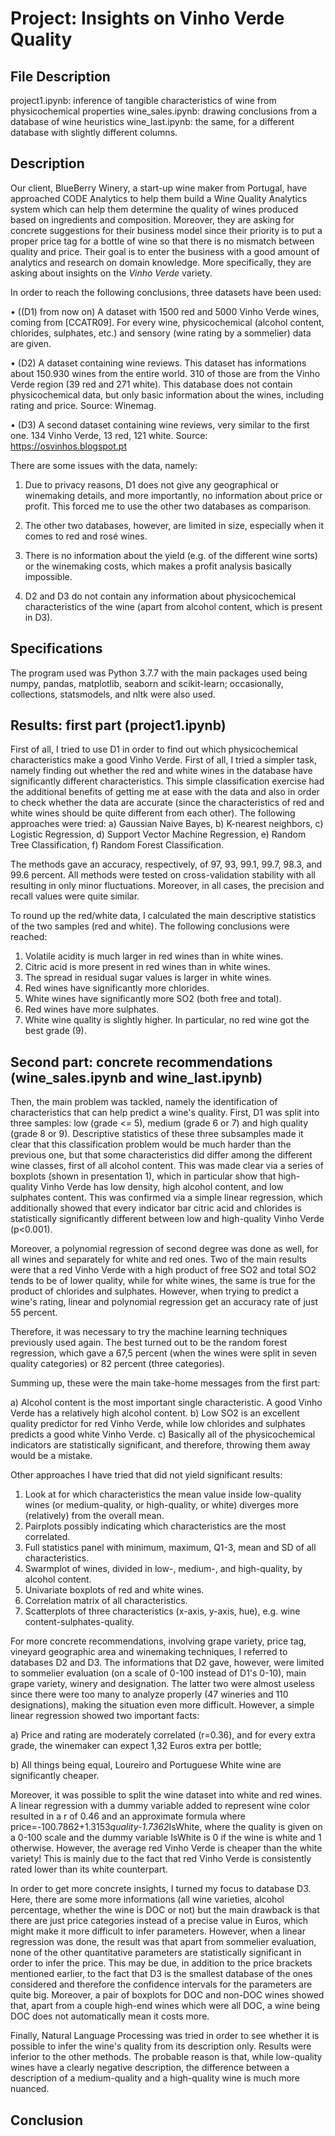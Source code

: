 # Project: Insights on Vinho Verde Quality

## File Description

project1.ipynb: inference of tangible characteristics of wine from physicochemical properties
wine_sales.ipynb: drawing conclusions from a database of wine heuristics
wine_last.ipynb: the same, for a different database with slightly different columns.

## Description

Our client, BlueBerry Winery, a start-up wine maker from Portugal, have approached CODE Analytics to help them build a Wine Quality Analytics system which can help them determine the quality of wines produced based on ingredients and composition. Moreover, they are asking for concrete suggestions for their business model since their priority is to put a proper price tag for a bottle of wine so that there is no mismatch between quality and price. Their goal is to enter the business with a good amount of analytics and research on domain knowledge. More specifically, they are asking about insights on the *Vinho Verde* variety.

In order to reach the following conclusions, three datasets have been used:

• ((D1) from now on) A dataset with 1500 red and 5000 Vinho Verde wines, coming from [CCATR09]. For every wine, physicochemical (alcohol content, chlorides, sulphates, etc\.) and sensory (wine rating by a sommelier) data are given. 

• (D2) A dataset containing wine reviews. This dataset has informations about 150.930 wines from the entire world. 310 of those are from the Vinho Verde region (39 red and 271 white). This database does not contain physicochemical data, but only basic information about the wines, including rating and price. Source: Winemag.

• (D3) A second dataset containing wine reviews, very similar to the first one. 134 Vinho Verde, 13 red, 121 white. Source: https://osvinhos.blogspot.pt

There are some issues with the data, namely:

1) Due to privacy reasons, D1 does not give any geographical or winemaking details, and more importantly, no information about price or profit. This forced me to use the other two databases as comparison.

2) The other two databases, however, are limited in size, especially when it comes to red and rosé wines.

3) There is no information about the yield (e.g. of the different wine sorts) or the winemaking costs, which makes a profit analysis basically impossible.

4) D2 and D3 do not contain any information about physicochemical characteristics of the wine (apart from alcohol content, which is present in D3). 


## Specifications 

The program used was Python 3.7.7 with the main packages used being numpy, pandas, matplotlib, seaborn and scikit-learn; occasionally, collections, statsmodels, and nltk were also used.

## Results: first part (project1.ipynb)

First of all, I tried to use D1 in order to find out which physicochemical characteristics make a good Vinho Verde. First of all, I tried a simpler task, namely finding out whether the red and white wines in the database have significantly different characteristics. This simple classification exercise had the additional benefits of getting me at ease with the data and also in order to check whether the data are accurate (since the characteristics of red and white wines should be quite different from each other). The following approaches were tried:
a) Gaussian Naive Bayes,
b) K-nearest neighbors,
c) Logistic Regression,
d) Support Vector Machine Regression,
e) Random Tree Classification,
f) Random Forest Classification.

The methods gave an accuracy, respectively, of 97, 93, 99.1, 99.7, 98.3, and 99.6 percent. All methods were tested on cross-validation stability with all resulting in only minor fluctuations. Moreover, in all cases, the precision and recall values were quite similar.

To round up the red/white data, I calculated the main descriptive statistics of the two samples (red and white). The following conclusions were reached:

1) Volatile acidity is much larger in red wines than in white wines.
2) Citric acid is more present in red wines than in white wines.
3) The spread in residual sugar values is larger in white wines.
4) Red wines have significantly more chlorides.
5) White wines have significantly more SO2 (both free and total).
6) Red wines have more sulphates.
7) White wine quality is slightly higher. In particular, no red wine got the best grade (9).

## Second part: concrete recommendations (wine_sales.ipynb and wine_last.ipynb)

Then, the main problem was tackled, namely the identification of characteristics that can help predict a wine's quality. First, D1 was split into three samples: low (grade <= 5), medium (grade 6 or 7) and high quality (grade 8 or 9). Descriptive statistics of these three subsamples made it clear that this classification problem would be much harder than the previous one, but that some characteristics did differ among the different wine classes, first of all alcohol content. This was made clear via a series of boxplots (shown in presentation 1), which in particular show that high-quality Vinho Verde has low density, high alcohol content, and low sulphates content. This was confirmed via a simple linear regression, which additionally showed that every indicator bar citric acid and chlorides is statistically significantly different between low and high-quality Vinho Verde (p<0.001).

Moreover, a polynomial regression of second degree was done as well, for all wines and separately for white and red ones. Two of the main results were that a red Vinho Verde with a high product of free SO2 and total SO2 tends to be of lower quality, while for white wines, the same is true for the product of chlorides and sulphates. However, when trying to predict a wine's rating, linear and polynomial regression get an accuracy rate of just 55 percent.

Therefore, it was necessary to try the machine learning techniques previously used again. The best turned out to be the random forest regression, which gave a 67,5 percent (when the wines were split in seven quality categories) or 82 percent (three categories).

Summing up, these were the main take-home messages from the first part:

a) Alcohol content is the most important single characteristic. A good Vinho Verde has a relatively high alcohol content.
b) Low SO2 is an excellent quality predictor for red Vinho Verde, while low chlorides and sulphates predicts a good white Vinho Verde.
c) Basically all of the physicochemical indicators are statistically significant, and therefore, throwing them away would be a mistake.

Other approaches I have tried that did not yield significant results:
1) Look at for which characteristics the mean value inside low-quality wines (or medium-quality, or high-quality, or white) diverges more (relatively) from the overall mean.
2) Pairplots possibly indicating which characteristics are the most correlated.
3) Full statistics panel with minimum, maximum, Q1-3, mean and SD of all characteristics.
4) Swarmplot of wines, divided in low-, medium-, and high-quality, by alcohol content.
5) Univariate boxplots of red and white wines.
6) Correlation matrix of all characteristics.
7) Scatterplots of three characteristics (x-axis, y-axis, hue), e.g. wine content-sulphates-quality.

For more concrete recommendations, involving grape variety, price tag, vineyard geographic area and winemaking techniques, I referred to databases D2 and D3. The informations that D2 gave, however, were limited to sommelier evaluation (on a scale of 0-100 instead of D1's 0-10), main grape variety, winery and designation. The latter two were almost useless since there were too many to analyze properly (47 wineries and 110 designations), making the situation even more difficult. However, a simple linear regression showed two important facts:

a) Price and rating are moderately correlated (r=0.36), and for every extra grade, the winemaker can expect 1,32 Euros extra per bottle;

b) All things being equal, Loureiro and Portuguese White wine are significantly cheaper.  

Moreover, it was possible to split the wine dataset into white and red wines. A linear regression with a dummy variable added to represent wine color resulted in a r of 0.46 and an approximate formula where price=-100.7862+1.3153*quality-1.7362*IsWhite, where the quality is given on a 0-100 scale and the dummy variable IsWhite is 0 if the wine is white and 1 otherwise. However, the average red Vinho Verde is cheaper than the white variety! This is mainly due to the fact that red Vinho Verde is consistently rated lower than its white counterpart. 

In order to get more concrete insights, I turned my focus to database D3. Here, there are some more informations (all wine varieties, alcohol percentage, whether the wine is DOC or not) but the main drawback is that there are just price categories instead of a precise value in Euros, which might make it more difficult to infer parameters. However, when a linear regression was done, the result was that apart from sommelier evaluation, none of the other quantitative parameters are statistically significant in order to infer the price. This may be due, in addition to the price brackets mentioned earlier, to the fact that D3 is the smallest database of the ones considered and therefore the confidence intervals for the parameters are quite big. Moreover, a pair of boxplots for DOC and non-DOC wines showed that, apart from a couple high-end wines which were all DOC, a wine being DOC does not automatically mean it costs more. 

Finally, Natural Language Processing was tried in order to see whether it is possible to infer the wine's quality from its description only. Results were inferior to the other methods. The probable reason is that, while low-quality wines have a clearly negative description, the difference between a description of a medium-quality and a high-quality wine is much more nuanced.

## Conclusion



